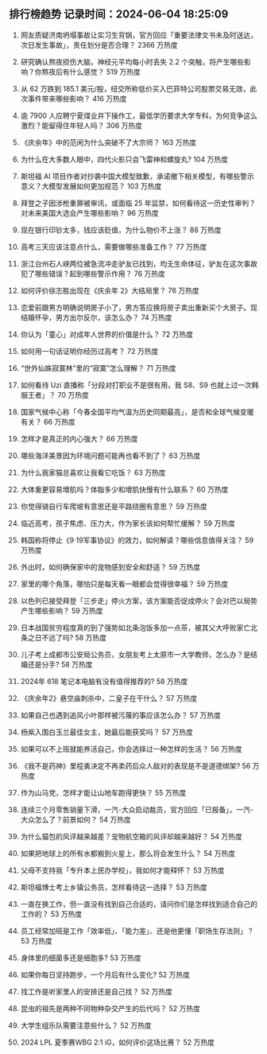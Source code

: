 
## 排行榜趋势 记录时间：2024-06-04 18:25:09
  
  1. 网友质疑济南坍塌事故让实习生背锅，官方回应「重要法律文书未及时送达，次日发生事故」，责任划分是否合理？ 2366 万热度
    
  2. 研究确认熬夜损伤大脑，神经元平均每小时丢失 2.2 个突触，将产生哪些影响？你熬夜后有什么感觉？ 519 万热度
    
  3. 从 62 万跌到 185.1 美元/股，纽交所称低价买入巴菲特公司股票交易无效，此次事件带来哪些影响？ 416 万热度
    
  4. 逾 7900 人应聘宁夏煤业井下操作工，最低学历要求大学专科，为何竞争这么激烈？能留得住年轻人吗？ 306 万热度
    
  5. 《庆余年》中的范闲为什么突破不了大宗师？ 163 万热度
    
  6. 为什么在大多数人眼中，四代火影只会飞雷神和螺旋丸? 104 万热度
    
  7. 斯坦福 AI 项目作者对抄袭中国大模型致歉，承诺撤下相关模型，有哪些警示意义？大模型发展如何更加规范？ 103 万热度
    
  8. 拜登之子因涉枪重罪被审讯，或面临 25 年监禁，如何看待这一历史性审判？对未来美国大选会产生哪些影响？ 96 万热度
    
  9. 现在银行印钞太多，钱应该贬值，为什么物价不上涨？ 88 万热度
    
  10. 高考三天应该注意点什么，需要做哪些准备工作？ 77 万热度
    
  11. 浙江台州石人峡两位被急流冲走驴友已找到，均无生命体征，驴友在这次事故犯了哪些错误？起到哪些警示作用？ 76 万热度
    
  12. 如何评价徐志胜出现在《庆余年 2》大结局里？ 76 万热度
    
  13. 恋爱前跟男方明确说明房子小了，男方答应换将房子卖出重新买个大房子。现结婚怀孕，男方出尔反尔，该怎么办？ 74 万热度
    
  14. 你认为「童心」对成年人世界的价值是什么？ 72 万热度
    
  15. 如何用一句话证明你经历过高考？ 72 万热度
    
  16. “世外仙姝寂寞林”里的“寂寞”怎么理解？ 71 万热度
    
  17. 如何看待 Uzi 直播称「分段对打职业不是很有用，我 S8、S9 也就上过一次韩服王者」？ 70 万热度
    
  18. 国家气候中心称「今春全国平均气温为历史同期最高」，是否和全球气候变暖有关？ 66 万热度
    
  19. 怎样才是真正的内心强大？ 66 万热度
    
  20. 哪些海洋美景因为环境问题可能再也看不到了？ 63 万热度
    
  21. 为什么我家猫总喜欢让我看它吃饭？ 63 万热度
    
  22. 大体重更容易增肌吗？体脂多少和增肌快慢有什么联系？ 60 万热度
    
  23. 你觉得骑自行车爬坡有意思还是平路绕圈有意思？ 59 万热度
    
  24. 临近高考，孩子焦虑、压力大，作为家长该如何帮忙缓解？ 59 万热度
    
  25. 韩国称将停止《9·19军事协议》的效力，如何解读？哪些信息值得关注？ 59 万热度
    
  26. 外出时，如何确保家中的宠物感到安全和舒适？ 59 万热度
    
  27. 家里的哪个角落，哪怕只是每天看一眼都会觉得很幸福？ 59 万热度
    
  28. 以色列已接受拜登「三步走」停火方案，该方案能否促成停火？会对巴以局势产生哪些影响？ 59 万热度
    
  29. 日本战国贫穷程度真的到了强势如北条泡饭多加一点茶，被其父大呼败家亡北条之日不远了吗? 58 万热度
    
  30. 儿子考上成都市公安局公务员，女朋友考上太原市一大学教师，怎么办？是结婚还是分手? 58 万热度
    
  31. 2024年 618 笔记本电脑有没有值得推荐的? 58 万热度
    
  32. 《庆余年2》悬空庙刺杀中，二皇子在干什么？ 57 万热度
    
  33. 如果自己也遇到追风小叶那样被污蔑的事应该怎么办？ 57 万热度
    
  34. 杨紫入围白玉兰最佳女主，她最后能获奖吗？ 57 万热度
    
  35. 如果可以不上班就能养活自己，你会选择过一种怎样的生活？ 56 万热度
    
  36. 《我不是药神》里程勇决定不再卖药后众人敌对的表现是不是道德绑架? 56 万热度
    
  37. 作为山马党，怎样才能让山地车跑得更快？ 55 万热度
    
  38. 连续三个月零售销量下滑，一汽-大众启动裁员，官方回应「已报备」，一汽-大众怎么了？前景如何？ 54 万热度
    
  39. 为什么猫包的风评越来越差？宠物航空箱的风评却越来越好？ 54 万热度
    
  40. 如果把地球上的所有水都搬到火星上，那么将会发生什么？ 54 万热度
    
  41. 父母不支持我「专升本上民办学校」，我如何才能释怀？ 53 万热度
    
  42. 斯坦福博士考上乡镇公务员，怎样看待这一选择？ 53 万热度
    
  43. 一直在换工作，但一直没有找到自己合适的，请问你们是怎样找到适合自己的工作的？ 53 万热度
    
  44. 员工经常加班是工作「效率低」、「能力差」、还是他更懂「职场生存法则」？ 53 万热度
    
  45. 身体里的细菌多还是细胞多? 53 万热度
    
  46. 如果你每日坚持跑步，一个月后有什么变化? 52 万热度
    
  47. 找工作是听家里人的安排还是自己找？ 52 万热度
    
  48. 昆虫的祖先是两种不同物种杂交产生的后代吗？ 52 万热度
    
  49. 大学生组乐队需要注意些什么？ 52 万热度
    
  50. 2024 LPL 夏季赛WBG 2:1 iG，如何评价这场比赛？ 52 万热度
    